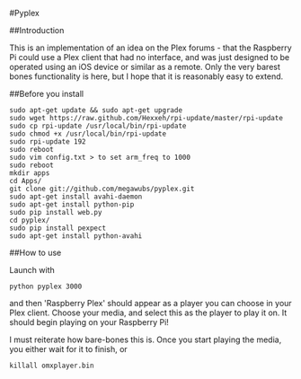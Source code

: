 #Pyplex

##Introduction

This is an implementation of an idea on the Plex forums - that the Raspberry Pi
could use a Plex client that had no interface, and was just designed to be 
operated using an iOS device or similar as a remote. Only the very barest bones
functionality is here, but I hope that it is reasonably easy to extend.

##Before you install

	sudo apt-get update && sudo apt-get upgrade
	sudo wget https://raw.github.com/Hexxeh/rpi-update/master/rpi-update
	sudo cp rpi-update /usr/local/bin/rpi-update
	sudo chmod +x /usr/local/bin/rpi-update 
	sudo rpi-update 192
	sudo reboot
	sudo vim config.txt > to set arm_freq to 1000
	sudo reboot
	mkdir apps
	cd Apps/
	git clone git://github.com/megawubs/pyplex.git
	sudo apt-get install avahi-daemon
	sudo apt-get install python-pip
	sudo pip install web.py
	cd pyplex/
	sudo pip install pexpect
	sudo apt-get install python-avahi 

##How to use

Launch with 

    python pyplex 3000

and then 'Raspberry Plex' should appear as a player you can choose in your Plex
client. Choose your media, and select this as the player to play it on. It should 
begin playing on your Raspberry Pi!

I must reiterate how bare-bones this is. Once you start playing the media, you either
wait for it to finish, or 
    
    killall omxplayer.bin

